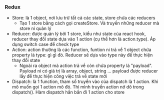 ### Redux
* Store: là 1 object, nơi lưu trữ tất cả các state, store chứa các reducers
    - Tạo 1 store bằng cách gọi createStore. Và truyền những reducer mà store ni quản lý
* Reducer: được quản lý bởi 1 store, kiểu như state của react hook, reducer thay đổi state dựa vào 1 action (cụ thể hơn là action.type). Áp dụng switch case để check type
* Action: action thường là các function, funtion ni trả về 1 object chứa property là type: gì gì đó. Reducer sẽ dựa vào type này để thực hiện thay đổi state
    - Ngoài ra object mà action trả về còn chứa property là "payload". Payload ni có giá trị là array, object, string ... payload được reducer lấy để thực hiện công việc trả về state mới
* Dispatch: là 1 function, tham số truyền vào của dispatch là 1 action. Khi mô muốn gọi 1 action mô đó. Thì mình truyền action nớ dô trong dispatch(). Hàm dispatch hắn bắn đi 1 action cho store
